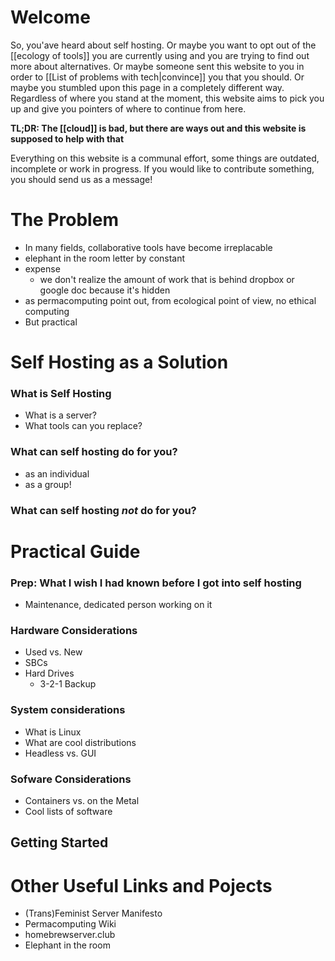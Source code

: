 # Welcome
So, you'ave heard about self hosting. Or maybe you want to opt out of the [[ecology of tools]] you are currently using and you are trying to find out more about alternatives. Or maybe someone sent this website to you in order to [[List of problems with tech|convince]] you that you should. Or maybe you stumbled upon this page in a completely different way. Regardless of where you stand at the moment, this website aims to pick you up and give you pointers of where to continue from here.

**TL;DR: The [[cloud]] is bad, but there are ways out and this website is supposed to help with that**

Everything on this website is a communal effort, some things are outdated, incomplete or work in progress. If you would like to contribute something, you should send us as a message!


# The Problem
- In many fields, collaborative tools have become irreplacable
- elephant in the room letter by constant
- expense
	- we don't realize the amount of work that is behind dropbox or google doc because it's hidden
- as permacomputing point out, from ecological point of view, no ethical computing
- But practical 


# Self Hosting as a Solution
### What is Self Hosting
- What is a server?
- What tools can you replace?

### What can self hosting do for you?
- as an individual
- as a group!

### What can self hosting *not* do for you?


# Practical Guide
### Prep: What I wish I had known before I got into self hosting
 - Maintenance, dedicated person working on it

### Hardware Considerations
- Used vs. New
- SBCs
- Hard Drives
	- 3-2-1 Backup

### System considerations
- What is Linux
- What are cool distributions
- Headless vs. GUI

### Sofware Considerations
- Containers vs. on the Metal
- Cool lists of software

## Getting Started


# Other Useful Links and Pojects
- (Trans)Feminist Server Manifesto
- Permacomputing Wiki
- homebrewserver.club
- Elephant in the room
